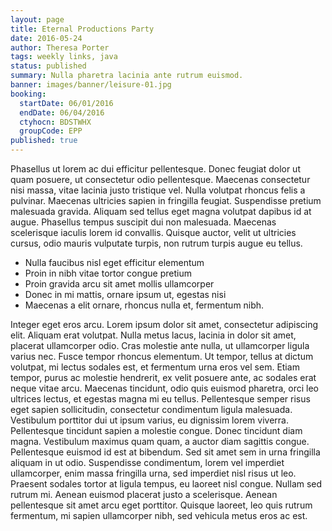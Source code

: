 ```yaml
---
layout: page
title: Eternal Productions Party
date: 2016-05-24
author: Theresa Porter
tags: weekly links, java
status: published
summary: Nulla pharetra lacinia ante rutrum euismod.
banner: images/banner/leisure-01.jpg
booking:
  startDate: 06/01/2016
  endDate: 06/04/2016
  ctyhocn: BDSTWHX
  groupCode: EPP
published: true
---
```

Phasellus ut lorem ac dui efficitur pellentesque. Donec feugiat dolor ut quam posuere, ut consectetur odio pellentesque. Maecenas consectetur nisi massa, vitae lacinia justo tristique vel. Nulla volutpat rhoncus felis a pulvinar. Maecenas ultricies sapien in fringilla feugiat. Suspendisse pretium malesuada gravida. Aliquam sed tellus eget magna volutpat dapibus id at augue. Phasellus tempus suscipit dui non malesuada. Maecenas scelerisque iaculis lorem id convallis. Quisque auctor, velit ut ultricies cursus, odio mauris vulputate turpis, non rutrum turpis augue eu tellus.

* Nulla faucibus nisl eget efficitur elementum
* Proin in nibh vitae tortor congue pretium
* Proin gravida arcu sit amet mollis ullamcorper
* Donec in mi mattis, ornare ipsum ut, egestas nisi
* Maecenas a elit ornare, rhoncus nulla et, fermentum nibh.

Integer eget eros arcu. Lorem ipsum dolor sit amet, consectetur adipiscing elit. Aliquam erat volutpat. Nulla metus lacus, lacinia in dolor sit amet, placerat ullamcorper odio. Cras molestie ante nulla, ut ullamcorper ligula varius nec. Fusce tempor rhoncus elementum. Ut tempor, tellus at dictum volutpat, mi lectus sodales est, et fermentum urna eros vel sem. Etiam tempor, purus ac molestie hendrerit, ex velit posuere ante, ac sodales erat neque vitae arcu.
Maecenas tincidunt, odio quis euismod pharetra, orci leo ultrices lectus, et egestas magna mi eu tellus. Pellentesque semper risus eget sapien sollicitudin, consectetur condimentum ligula malesuada. Vestibulum porttitor dui ut ipsum varius, eu dignissim lorem viverra. Pellentesque tincidunt sapien a molestie congue. Donec tincidunt diam magna. Vestibulum maximus quam quam, a auctor diam sagittis congue. Pellentesque euismod id est at bibendum. Sed sit amet sem in urna fringilla aliquam in ut odio. Suspendisse condimentum, lorem vel imperdiet ullamcorper, enim massa fringilla urna, sed imperdiet nisl risus ut leo. Praesent sodales tortor at ligula tempus, eu laoreet nisl congue. Nullam sed rutrum mi. Aenean euismod placerat justo a scelerisque. Aenean pellentesque sit amet arcu eget porttitor. Quisque laoreet, leo quis rutrum fermentum, mi sapien ullamcorper nibh, sed vehicula metus eros ac est.
